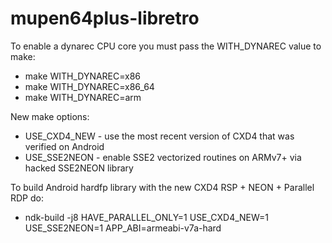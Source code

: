 mupen64plus-libretro
====================

To enable a dynarec CPU core you must pass the WITH_DYNAREC value to make:
* make WITH_DYNAREC=x86
* make WITH_DYNAREC=x86_64
* make WITH_DYNAREC=arm

New make options:
* USE_CXD4_NEW - use the most recent version of CXD4 that was verified on Android
* USE_SSE2NEON - enable SSE2 vectorized routines on ARMv7+ via hacked SSE2NEON library

To build Android hardfp library with the new CXD4 RSP + NEON + Parallel RDP do:
* ndk-build -j8 HAVE_PARALLEL_ONLY=1 USE_CXD4_NEW=1 USE_SSE2NEON=1 APP_ABI=armeabi-v7a-hard
